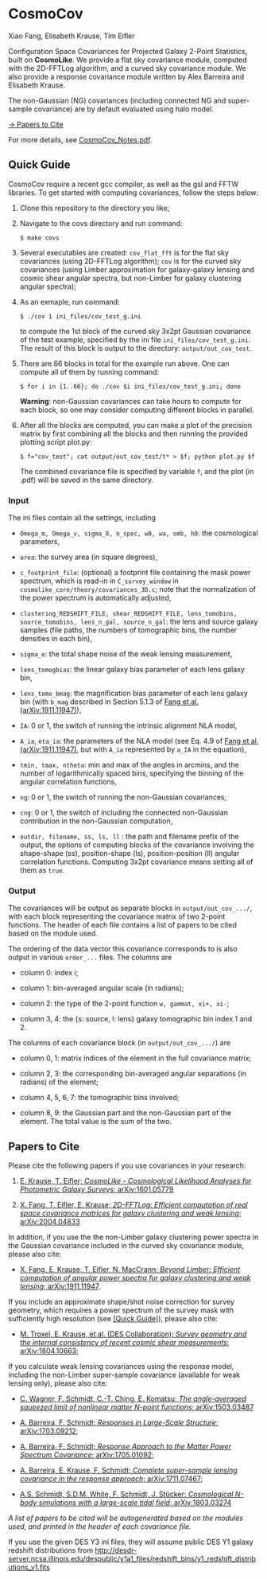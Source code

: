 # CosmoCov
Xiao Fang, Elisabeth Krause, Tim Eifler

Configuration Space Covariances for Projected Galaxy 2-Point Statistics, built on **CosmoLike**. We provide a flat sky covariance module, computed with the 2D-FFTLog algorithm, and a curved sky covariance module. We also provide a response covariance module written by Alex Barreira and Elisabeth Krause.

The non-Gaussian (NG) covariances (including connected NG and super-sample covariance) are by default evaluated using halo model.

[-> Papers to Cite](#papers-to-cite)

For more details, see [CosmoCov_Notes.pdf](CosmoCov_Notes.pdf).

## Quick Guide

CosmoCov require a recent <span>gcc</span> compiler,
as well as the <span>gsl</span> and <span>FFTW</span> libraries. 
To get started with computing covariances, follow the steps below:

1.  Clone this repository to the directory you like;

2.  Navigate to the <span>covs</span> directory and run command:  
    ```shell
    $ make covs
    ```

3.  Several executables are created: `cov_flat_fft` is
    for the flat sky covariances (using 2D-FFTLog algorithm);
    `cov` is for the curved sky covariances (using Limber
    approximation for galaxy-galaxy lensing and cosmic shear angular
    spectra, but non-Limber for galaxy clustering angular spectra);

4.  As an exmaple, run command:  
    ```shell
    $ ./cov 1 ini_files/cov_test_g.ini
    ```
    to compute the 1st block of the curved sky 3x2pt Gaussian
    covariance of the test example, specified by the ini file
    `ini_files/cov_test_g.ini`. The result of this
    block is output to the directory:
    `output/out_cov_test`.

5.  There are 66 blocks in total for the example run above. One can
    compute all of them by running command:  
    ```shell
    $ for i in {1..66}; do ./cov $i ini_files/cov_test_g.ini; done
    ```
      
    **Warning**: non-Gaussian covariances can take hours to compute for
    each block, so one may consider computing different blocks in
    parallel.

6.  After all the blocks are computed, you can make a plot of the precision
    matrix by first combining all the blocks and then running the
    provided plotting script <span>plot.py</span>:  
    ```shell
    $ f="cov_test"; cat output/out_cov_test/t* > $f; python plot.py $f
    ```
    The combined covariance file is specified by variable
    `f`, and the plot (in <span>.pdf</span>) will be saved in
    the same directory.

### Input
The ini files contain all the settings, including

  - `Omega_m, Omega_v, sigma_8, n_spec, w0, wa, omb, h0`: the cosmological parameters,

  - `area`: the survey area (in square degrees),

  - `c_footprint_file`: (optional) a footprint file containing the mask power spectrum, which is read-in in `C_survey_window` in `cosmolike_core/theory/covariances_3D.c`; note that the normalization of the power spectrum is automatically adjusted,

  - `clustering_REDSHIFT_FILE, shear_REDSHIFT_FILE, lens_tomobins, source_tomobins, lens_n_gal, source_n_gal`: the lens and source galaxy samples (file paths, the numbers of tomographic bins, the number densities in each bin),

  - `sigma_e`: the total shape noise of the weak lensing measurement,

  - `lens_tomogbias`: the linear galaxy bias parameter of each lens galaxy bin,
  
  - `lens_tomo_bmag`: the magnification bias parameter of each lens galaxy bin (with `b_mag` described in Section 5.1.3 of [Fang et al. (arXiv:1911.11947)](https://arxiv.org/abs/1911.11947)),

  - `IA`: 0 or 1, the switch of running the intrinsic alignment NLA model,

  - `A_ia`, `eta_ia`: the parameters of the NLA model (see Eq. 4.9 of [Fang et al. (arXiv:1911.11947)](https://arxiv.org/abs/1911.11947), but with `A_ia` represented by `a_IA` in the equation),

  - `tmin, tmax, ntheta`: min and max of the angles in arcmins, and the number of
    logarithmically spaced bins, specifying the binning of the angular correlation functions,

  - `ng`: 0 or 1, the switch of running the non-Gaussian covariances,

  - `cng`: 0 or 1, the switch of including the connected non-Gaussian contribution in
    the non-Gaussian computation,

  - `outdir, filename, ss, ls, ll` : the path and filename prefix of the output, the options of computing
    blocks of the covariance involving the shape-shape (ss),
    position-shape (ls), position-position (ll) angular correlation
    functions. Computing 3x2pt covariance means setting all of
    them as `true`.

### Output
The covariances will be output as separate blocks in `output/out_cov_.../`, with each block representing the covariance matrix of two 2-point functions. The header of each file contains a list of papers to be cited based on the module used.

The ordering of the data vector this covariance corresponds to is also output in various `order_...` files. The columns are
  
  - column 0: index i;
    
  - column 1: bin-averaged angular scale (in radians);
    
  - column 2: the type of the 2-point function `w, gammat, xi+, xi-`;
    
  - column 3, 4: the {s: source, l: lens} galaxy tomographic bin index 1 and 2.
  
The columns of each covariance block (in `output/out_cov_.../`) are

  - column 0, 1: matrix indices of the element in the full covariance matrix;

  - column 2, 3: the corresponding bin-averaged angular separations (in
    radians) of the element;

  - column 4, 5, 6, 7: the tomographic bins involved;

  - column 8, 9: the Gaussian part and the non-Gaussian part of the
    element. The total value is the sum of the two.

## Papers to Cite

Please cite the following papers if you use covariances in your
research:

1.  [E. Krause, T. Eifler; *CosmoLike - Cosmological Likelihood Analyses
    for Photometric Galaxy Surveys*;
    arXiv:1601.05779](https://ui.adsabs.harvard.edu/abs/2017MNRAS.470.2100K/exportcitation)

2.  [X. Fang, T. Eifler, E. Krause; *2D-FFTLog: Efficient computation of
    real space covariance matrices for galaxy clustering and weak
    lensing*; arXiv:2004.04833](https://arxiv.org/abs/2004.04833)

In addition, <span class="underline">if you use the the non-Limber
galaxy clustering power spectra in the Gaussian covariance</span>
included in the curved sky covariance module, please also cite:

  - [X. Fang, E. Krause, T. Eifler, N. MacCrann; *Beyond Limber:
    Efficient computation of angular power spectra for galaxy clustering
    and weak lensing*;
    arXiv:1911.11947](https://ui.adsabs.harvard.edu/abs/2019arXiv191111947F/exportcitation).

<span class="underline">If you include an approximate shape/shot noise
correction for survey geometry</span>, which requires a power spectrum
of the survey mask with sufficiently high resolution (see [\[Quick Guide\]](#quick-guide)), please also cite:

  - [M. Troxel, E. Krause, et al. (DES Collaboration); *Survey geometry
    and the internal consistency of recent cosmic shear measurements*;
    arXiv:1804.10663](https://ui.adsabs.harvard.edu/abs/2018MNRAS.479.4998T/exportcitation);

<span class="underline">If you calculate weak lensing covariances using
the response model</span>, including the non-Limber super-sample
covariance (available for weak lensing only), please also cite:

  - [C. Wagner, F. Schmidt, C.-T. Ching, E. Komatsu; *The angle-averaged
    squeezed limit of nonlinear matter N-point functions*;
    arXiv:1503.03487](https://ui.adsabs.harvard.edu/abs/2015JCAP...08..042W/exportcitation)

  - [A. Barreira, F. Schmidt; *Responses in Large-Scale Structure*;
    arXiv:1703.09212](https://ui.adsabs.harvard.edu/abs/2017JCAP...06..053B/exportcitation);

  - [A. Barreira, F. Schmidt; *Response Approach to the Matter Power
    Spectrum Covariance*;
    arXiv:1705.01092](https://ui.adsabs.harvard.edu/abs/2017JCAP...11..051B/exportcitation);

  - [A. Barreira, E. Krause, F. Schmidt; *Complete super-sample lensing
    covariance in the response approach*;
    arXiv:1711.07467](https://ui.adsabs.harvard.edu/abs/2018JCAP...06..015B/exportcitation);
    
  - [A.S. Schmidt, S.D.M. White, F. Schmidt, J. Stücker; *Cosmological
    N-body simulations with a large-scale tidal field*;
    arXiv:1803.03274](https://ui.adsabs.harvard.edu/abs/2018MNRAS.479..162S/exportcitation)

_A list of papers to be cited will be autogenerated based on the modules used, and printed in the header of each covariance file._

If you use the given DES Y3 ini files, they will assume public DES Y1
galaxy redshift distributions from
<http://desdr-server.ncsa.illinois.edu/despublic/y1a1_files/redshift_bins/y1_redshift_distributions_v1.fits>
